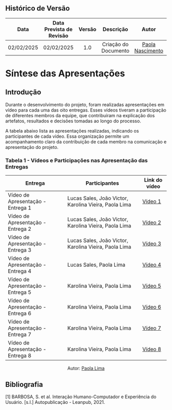 ## Histórico de Versão
|    Data    | Data Prevista de Revisão | Versão |      Descrição       |                    Autor                    |                     Revisor                      |
| :--------: | :----------------------: | :----: | :------------------: | :-----------------------------------------: | :----------------------------------------------: |
| 02/02/2025 |        02/02/2025        |  1.0   | Criação do Documento | [Paola Nascimento](https://github.com/paolaalim) | [Karolina Vieira](https://github.com/Karolina91) |


# **Síntese das Apresentações**


## Introdução
Durante o desenvolvimento do projeto, foram realizadas apresentações em vídeo para cada uma das oito entregas. Esses vídeos tiveram a participação de diferentes membros da equipe, que contribuíram na explicação dos artefatos, resultados e decisões tomadas ao longo do processo.

A tabela abaixo lista as apresentações realizadas, indicando os participantes de cada vídeo. Essa organização permite um acompanhamento claro da contribuição de cada membro na comunicação e apresentação do projeto.

### Tabela 1 - Vídeos e Participações nas Apresentação das Entregas

| Entrega | Participantes | Link do vídeo |
|------------|------------------|------------------|  
| Vídeo de Apresentação - Entrega 1 | Lucas Sales, João Victor, Karolina Vieira, Paola Lima | [Vídeo 1](https://youtu.be/4Wx5g1dRp3E) |
| Vídeo de Apresentação - Entrega 2 | Lucas Sales, João Victor, Karolina Vieira, Paola Lima | [Vídeo 2](https://youtu.be/9Gzf1kI3XYg) |
| Vídeo de Apresentação - Entrega 3 | Lucas Sales, João Victor, Karolina Vieira, Paola Lima | [Vídeo 3](https://youtu.be/2M08WOaUOqg) |
| Vídeo de Apresentação - Entrega 4 | Lucas Sales, Paola Lima | [Vídeo 4](https://unbbr.sharepoint.com/:v:/s/IHC_reunies/ETWx55-M5oFPiLY80peypIIBbOg6DGeC959SFDxenNIYgg?e=QI1Xfp&nav=eyJyZWZlcnJhbEluZm8iOnsicmVmZXJyYWxBcHAiOiJTdHJlYW1XZWJBcHAiLCJyZWZlcnJhbFZpZXciOiJTaGFyZURpYWxvZy1MaW5rIiwicmVmZXJyYWxBcHBQbGF0Zm9ybSI6IldlYiIsInJlZmVycmFsTW9kZSI6InZpZXcifX0%3D) |
| Vídeo de Apresentação - Entrega 5 | Karolina Vieira, Paola Lima | [Vídeo 5](https://unbbr.sharepoint.com/sites/IHC_reunies/Documentos%20Compartilhados/General/Recordings/Reuni%C3%A3o%20em%20_General_-20250106_132158-Grava%C3%A7%C3%A3o%20de%20Reuni%C3%A3o.mp4?web=1&referrer=Teams.TEAMS-ELECTRON&referrerScenario=MeetingChicletGetLink.view) |
| Vídeo de Apresentação - Entrega 6 | Karolina Vieira, Paola Lima | [Vídeo 6](https://unbbr.sharepoint.com/:v:/r/sites/IHC_reunies/Documentos%20Compartilhados/General/Recordings/Reuni%C3%A3o%20em%20_General_-20250114_232320-Grava%C3%A7%C3%A3o%20de%20Reuni%C3%A3o.mp4?csf=1&web=1&e=WOfKam) |
| Vídeo de Apresentação - Entrega 7 | Karolina Vieira, Paola Lima | [Vídeo 7](https://aprender3.unb.br/pluginfile.php/2972625/mod_resource/content/58/Plano_de_Ensino%20FIHC%20022024%20Turma%2001%20v2.pdf) |
| Vídeo de Apresentação - Entrega 8 | Karolina Vieira, Paola Lima | [Vídeo 8](https://youtu.be/MbPntB-l6rw) |

<p align="center">Autor: <a href="https://github.com/Paolaalim">Paola Lima</a></p>
 

## Bibliografia

[1] BARBOSA, S. et al. Interação Humano-Computador e Experiência do Usuário. [s.l.] Autopublicação - Leanpub, 2021.
